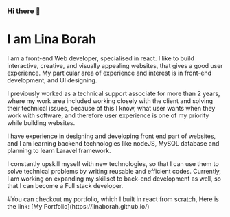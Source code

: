 ### Hi there 👋

<!--
**LinaBorah/LinaBorah** is a ✨ _special_ ✨ repository because its `README.md` (this file) appears on your GitHub profile.

Here are some ideas to get you started:

- 🔭 I’m currently working on ...
- 🌱 I’m currently learning ...
- 👯 I’m looking to collaborate on ...
- 🤔 I’m looking for help with ...
- 💬 Ask me about ...
- 📫 How to reach me: ...
- 😄 Pronouns: ...
- ⚡ Fun fact: ...
-->
# I am Lina Borah
<p><span>I </span> am a front-end Web developer, specialised in react.
                        I like to build interactive, creative,
                        and visually appealing websites, that gives a good
                        user experience. My particular area of experience and interest is
                        in front-end development, and UI designing.
                        <p>I previously worked as a technical support associate
                        for more than 2 years,
                        where my work area included working closely
                        with the client and solving their technical issues,
                        because of this I know, what user wants when
                        they work with software, and therefore user
                        experience is one of my priority while building websites.</p>
                        <p>
                        I have experience in
                        designing and developing front end part of websites, and I am learning
                        backend technologies like nodeJS, MySQL database and planning to learn
                        Laravel framework.</p>
                        <p>
                        I constantly upskill myself with new technologies,
                        so that I can use them to solve
                        technical problems by writing reusable and efficient codes.
                        Currently,
                        I am working on expanding my skillset
                        to back-end development as well, so that
                        I can become a Full stack developer.
                        </p>
                        </p>
                        #You can checkout my portfolio, which I built in react from scratch, Here is the link: [My Portfolio](https://linaborah.github.io/)
